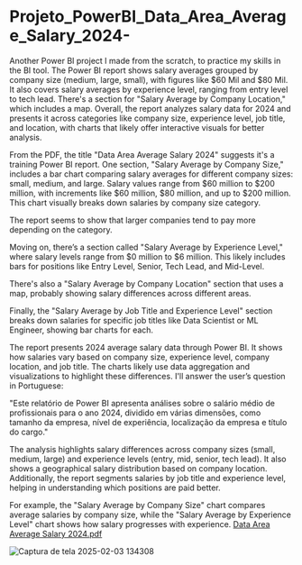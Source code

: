 # Projeto_PowerBI_Data_Area_Average_Salary_2024-
Another Power BI project I made from the scratch, to practice my skills in the BI tool.
The Power BI report shows salary averages grouped by company size (medium, large, small), with figures like $60 Mil and $80 Mil. It also covers salary averages by experience level, ranging from entry level to tech lead. There's a section for "Salary Average by Company Location," which includes a map. Overall, the report analyzes salary data for 2024 and presents it across categories like company size, experience level, job title, and location, with charts that likely offer interactive visuals for better analysis.

From the PDF, the title "Data Area Average Salary 2024" suggests it's a training Power BI report. One section, "Salary Average by Company Size," includes a bar chart comparing salary averages for different company sizes: small, medium, and large. Salary values range from $60 million to $200 million, with increments like $60 million, $80 million, and up to $200 million. This chart visually breaks down salaries by company size category.

The report seems to show that larger companies tend to pay more depending on the category.

Moving on, there’s a section called "Salary Average by Experience Level," where salary levels range from $0 million to $6 million. This likely includes bars for positions like Entry Level, Senior, Tech Lead, and Mid-Level.

There's also a "Salary Average by Company Location" section that uses a map, probably showing salary differences across different areas.

Finally, the "Salary Average by Job Title and Experience Level" section breaks down salaries for specific job titles like Data Scientist or ML Engineer, showing bar charts for each.

The report presents 2024 average salary data through Power BI. It shows how salaries vary based on company size, experience level, company location, and job title. The charts likely use data aggregation and visualizations to highlight these differences. I'll answer the user’s question in Portuguese:

"Este relatório de Power BI apresenta análises sobre o salário médio de profissionais para o ano 2024, dividido em várias dimensões, como tamanho da empresa, nível de experiência, localização da empresa e título do cargo."

The analysis highlights salary differences across company sizes (small, medium, large) and experience levels (entry, mid, senior, tech lead). It also shows a geographical salary distribution based on company location. Additionally, the report segments salaries by job title and experience level, helping in understanding which positions are paid better.

For example, the "Salary Average by Company Size" chart compares average salaries by company size, while the "Salary Average by Experience Level" chart shows how salary progresses with experience.
[Data Area Average Salary 2024.pdf](https://github.com/user-attachments/files/18645335/Data.Area.Average.Salary.2024.pdf)
<br>

![Captura de tela 2025-02-03 134308](https://github.com/user-attachments/assets/10d0619d-f43c-455b-889a-4872b061ed0b)


